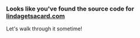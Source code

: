 ### Looks like you've found the source code for [lindagetsacard.com](http://lindagetsacard.com)

Let's walk through it sometime!
